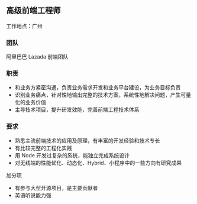 ## 高级前端工程师

工作地点：广州

### 团队

阿里巴巴 Lazada 前端团队

### 职责

- 和业务方紧密沟通，负责业务需求开发和业务平台建设，为业务目标负责
- 识别业务痛点，针对性地输出完整的技术方案，系统性地解决问题，产生可量化的业务价值
- 主导技术项目，提升研发效能，完善前端工程技术体系

### 要求

- 熟悉主流前端技术的应用及原理，有丰富的开发经验和技术专长
- 有比较完整的工程化实践
- 用 Node 开发过复杂的系统，能独立完成系统设计
- 对无线端的性能优化、动态化、Hybrid、小程序中的一些方向有研究成果

加分项

- 有参与大型开源项目，是主要贡献者
- 英语听说能力强
